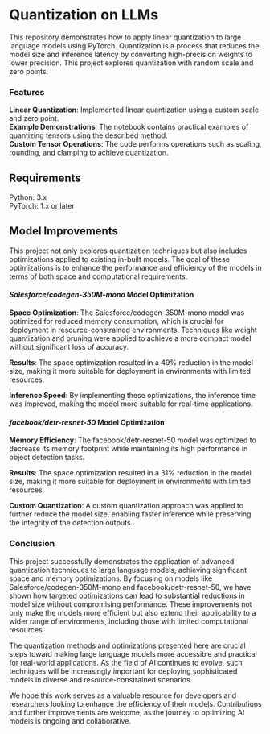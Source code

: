 
# Quantization on LLMs

This repository demonstrates how to apply linear quantization to large language models using PyTorch. Quantization is a process that reduces the model size and inference latency by converting high-precision weights to lower precision. This project explores quantization with random scale and zero points.

### Features
**Linear Quantization**: Implemented linear quantization using a custom scale and zero point.\
**Example Demonstrations**: The notebook contains practical examples of quantizing tensors using the described method.\
**Custom Tensor Operations**: The code performs operations such as scaling, rounding, and clamping to achieve quantization.

## Requirements
Python: 3.x\
PyTorch: 1.x or later

## Model Improvements
This project not only explores quantization techniques but also includes optimizations applied to existing in-built models. The goal of these optimizations is to enhance the performance and efficiency of the models in terms of both space and computational requirements.

#### *Salesforce/codegen-350M-mono* Model Optimization
**Space Optimization**: 
The Salesforce/codegen-350M-mono model was optimized for reduced memory consumption, which is crucial for deployment in resource-constrained environments. Techniques like weight quantization and pruning were applied to achieve a more compact model without significant loss of accuracy.

**Results**: The space optimization resulted in a 49% reduction in the model size, making it more suitable for deployment in environments with limited resources.

**Inference Speed**: By implementing these optimizations, the inference time was improved, making the model more suitable for real-time applications.
#### *facebook/detr-resnet-50* Model Optimization
**Memory Efficiency**: The facebook/detr-resnet-50 model was optimized to decrease its memory footprint while maintaining its high performance in object detection tasks.

**Results**: The space optimization resulted in a 31% reduction in the model size, making it more suitable for deployment in environments with limited resources.

**Custom Quantization**: A custom quantization approach was applied to further reduce the model size, enabling faster inference while preserving the integrity of the detection outputs.

### Conclusion
This project successfully demonstrates the application of advanced quantization techniques to large language models, achieving significant space and memory optimizations. By focusing on models like Salesforce/codegen-350M-mono and facebook/detr-resnet-50, we have shown how targeted optimizations can lead to substantial reductions in model size without compromising performance. These improvements not only make the models more efficient but also extend their applicability to a wider range of environments, including those with limited computational resources.

The quantization methods and optimizations presented here are crucial steps toward making large language models more accessible and practical for real-world applications. As the field of AI continues to evolve, such techniques will be increasingly important for deploying sophisticated models in diverse and resource-constrained scenarios.

We hope this work serves as a valuable resource for developers and researchers looking to enhance the efficiency of their models. Contributions and further improvements are welcome, as the journey to optimizing AI models is ongoing and collaborative.








